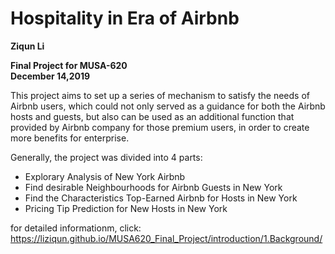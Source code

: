 # Hospitality in Era of Airbnb  

**Ziqun Li**     
  
**Final Project for MUSA-620**    
**December 14,2019**   
  

This project aims to set up a series of mechanism to satisfy the needs of Airbnb users, which could not only served as a guidance for both the Airbnb hosts and guests, but also can be used as an additional function that provided by Airbnb company for those premium users, in order to create more benefits for enterprise.

Generally, the project was divided into 4 parts:
- Explorary Analysis of New York Airbnb
- Find desirable Neighbourhoods for Airbnb Guests in New York
- Find the Characteristics Top-Earned Airbnb for Hosts in New York
- Pricing Tip Prediction for New Hosts in New York

for detailed informationm, click: https://liziqun.github.io/MUSA620_Final_Project/introduction/1.Background/
